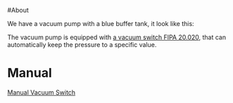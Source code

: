 #About

We have a vacuum pump with a blue buffer tank, it look like this:

The vacuum pump is equipped with [a vacuum switch ​FIPA 20.020](http://www.fipa.com/en_GB/products/211099-vacuum-switches), that can automatically keep the pressure to a specific value. 

# Manual

[Manual Vacuum Switch](../../raw/master/pdf/equipment/Manual_Vakuumschalter_20.020.pdf)
